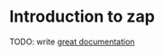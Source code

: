 # Introduction to zap

TODO: write [great documentation](http://jacobian.org/writing/great-documentation/what-to-write/)
